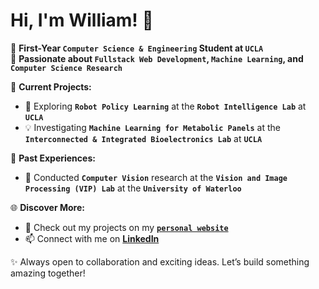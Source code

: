 
# Hi, I'm William! 👋

🌟 **First-Year `Computer Science & Engineering` Student at `UCLA`**  
🚀 **Passionate about `Fullstack Web Development`, `Machine Learning`, and `Computer Science Research`**  

🔬 **Current Projects:**  
- 🧠 Exploring **`Robot Policy Learning`** at the **`Robot Intelligence Lab`** at **`UCLA`**  
- 💡 Investigating **`Machine Learning for Metabolic Panels`** at the **`Interconnected & Integrated Bioelectronics Lab`** at **`UCLA`**  

📸 **Past Experiences:**  
- 🔭 Conducted **`Computer Vision`** research at the **`Vision and Image Processing (VIP) Lab`** at the **`University of Waterloo`**  

🌐 **Discover More:**  
- 📂 Check out my projects on my [**`personal website`**](https://willjianger9.github.io/)  
- 📫 Connect with me on [**LinkedIn**](https://linkedin.com/in/williamjiang)  

✨ Always open to collaboration and exciting ideas. Let’s build something amazing together!



<!--
**Willjianger9/Willjianger9** is a ✨ _special_ ✨ repository because its `README.md` (this file) appears on your GitHub profile.

Here are some ideas to get you started:

- 🔭 I’m currently working on ...
- 🌱 I’m currently learning ...
- 👯 I’m looking to collaborate on ...
- 🤔 I’m looking for help with ...
- 💬 Ask me about ...
- 📫 How to reach me: ...
- 😄 Pronouns: ...
- ⚡ Fun fact: ...
-->
